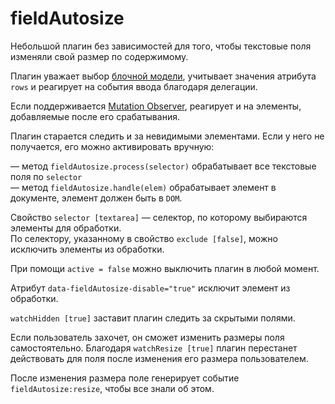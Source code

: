 # fieldAutosize

Небольшой плагин без зависимостей для того, чтобы текстовые поля изменяли свой размер по содержимому.

Плагин уважает выбор [блочной модели](https://developer.mozilla.org/en-US/docs/Web/CSS/box-sizing), учитывает значения атрибута `rows` и реагирует на события ввода благодаря делегации.

Если поддерживается [Mutation Observer](http://caniuse.com/#feat=mutationobserver), реагирует и на элементы, добавляемые после его срабатывания.

Плагин старается следить и за невидимыми элементами. Если у него не получается, его можно активировать вручную:

— метод `fieldAutosize.process(selector)` обрабатывает все текстовые поля по `selector`   
— метод `fieldAutosize.handle(elem)` обрабатывает элемент в документе, элемент должен быть в `DOM`.

Свойство `selector [textarea]` — селектор, по которому выбираются элементы для обработки.   
По селектору, указанному в свойство `exclude [false]`, можно исключить элементы из обработки.

При помощи `active = false` можно выключить плагин в любой момент.

Атрибут `data-fieldAutosize-disable="true"` исключит элемент из обработки.

`watchHidden [true]` заставит плагин следить за скрытыми полями.

Если пользователь захочет, он сможет изменить размеры поля самостоятельно. Благодаря `watchResize [true]` плагин перестанет действовать для поля после изменения его размера пользователем.

После изменения размера поле генерирует событие `fieldAutosize:resize`, чтобы все знали об этом.
